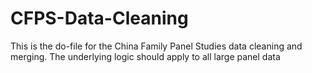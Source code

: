 # CFPS-Data-Cleaning
This is the do-file for the China Family Panel Studies data cleaning and merging. The underlying logic should apply to all large panel data 
